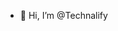 - 👋 Hi, I’m @Technalify

<!---
Technalify/Technalify is a ✨ special ✨ repository because its `README.md` (this file) appears on your GitHub profile.
You can click the Preview link to take a look at your changes.
--->
